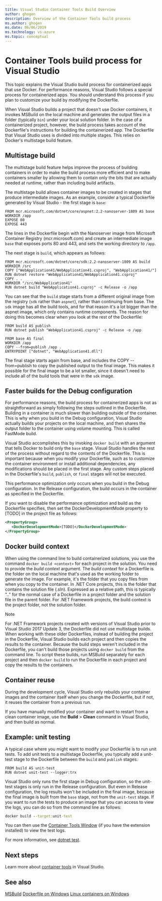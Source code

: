 ```yaml
---
title: Visual Studio Container Tools Build Overview
author: ghogen
description: Overview of the Container Tools build process
ms.author: ghogen
ms.date: 06/06/2019
ms.technology: vs-azure
ms.topic: conceptual
---
```

# Container Tools build process for Visual Studio

This topic explains the Visual Studio build process for containerized apps that use Docker.  For performance reasons, Visual Studio follows a special process for containerized apps. You should understand this process if you plan to customize your build by modifying the Dockerfile.

When Visual Studio builds a project that doesn't use Docker containers, it invokes MSBuild on the local machine and generates the output files in a folder (typically `bin`) under your local solution folder. In the case of a containerized project, however, the build process takes account of the Dockerfile's instructions for building the containerized app. The Dockerfile that Visual Studio uses is divided into multiple stages. This relies on Docker's multistage build feature.

## Multistage build

The multistage build feature helps improve the process of building containers in order to make the build process more efficient and to make containers smaller by allowing them to contain only the bits that are actually needed at runtime, rather than including build artifacts.

The multistage build allows container images to be created in stages that produce intermediate images. As an example, consider a typical Dockerfile generated by Visual Studio - the first stage is `base`:

```
FROM mcr.microsoft.com/dotnet/core/aspnet:2.2-nanoserver-1809 AS base
WORKDIR /app
EXPOSE 80
EXPOSE 443
```

The lines in the Dockerfile begin with the Nanoserver image from Microsoft Container Registry (mcr.microsoft.com) and create an intermediate image `base` that exposes ports 80 and 443, and sets the working directory to `/app`.

The next stage is `build`, which appears as follows:

```
FROM mcr.microsoft.com/dotnet/core/sdk:2.2-nanoserver-1809 AS build
WORKDIR /src
COPY ["WebApplication41/WebApplication41.csproj", "WebApplication41/"]
RUN dotnet restore "WebApplication41/WebApplication41.csproj"
COPY . .
WORKDIR "/src/WebApplication41"
RUN dotnet build "WebApplication41.csproj" -c Release -o /app
```

You can see that the `build` stage starts from a different original image from the registry (`sdk` rather than `aspnet`), rather than continuing from base.  The `sdk` image has all the build tools, and for that reason it's a lot bigger than the aspnet image, which only contains runtime components. The reason for doing this becomes clear when you look at the rest of the Dockerfile: 

```
FROM build AS publish
RUN dotnet publish "WebApplication41.csproj" -c Release -o /app

FROM base AS final
WORKDIR /app
COPY --from=publish /app .
ENTRYPOINT ["dotnet", "WebApplication41.dll"]
```

The final stage starts again from base, and includes the COPY --from=publish to copy the published output to the final image. This makes it possible for the final image to be a lot smaller, since it doesn't need to include all of the build tools that were in the `sdk` image.

## Faster builds for the Debug configuration

For performance reasons, the build process for containerized apps is not as straightforward as simply following the steps outlined in the Dockerfile. Building in a container is much slower than building outside of the container.  This is why when you build in the Debug configuration, Visual Studio actually builds your projects on the local machine, and then shares the output folder to the container using volume mounting. This is called FastMode build.

Visual Studio accomplishes this by invoking `docker build` with an argument that tells Docker to build only the `base` stage.  Visual Studio handles the rest of the process without regard to the contents of the Dockerfile. This is important because when you modify your Dockerfile, such as to customize the container environment or install additional dependencies, any modifications should be placed in the first stage.  Any custom steps placed in the Dockerfile's `build`, `publish`, or `final` stages will not be executed.

This performance optimization only occurs when you build in the Debug configuration. In the Release configuration, the build occurs in the container as specified in the Dockerfile.

If you want to disable the performance optimization and build as the Dockerfile specifies, then set the DockerDevelopmentMode property to [TODO] in the project file as follows:

```xml
<PropertyGroup>
   <DockerDevelopmentMode>[TODO]</DockerDevelopmentMode>
</PropertyGroup>
```

## Docker build context

When using the command line to build containerized solutions, you use the command `docker build <context>` for each project in the solution. You need to provide the *build context* argument. The *build context* for a Dockerfile is the folder on the local machine that's used as the working folder to generate the image. For example, it's the folder that you copy files from when you copy to the container.  In .NET Core projects, this is the folder that contains the solution file (.sln).  Expressed as a relative path, this is typically ".." for the normal case of a Dockerfile in a project folder and the solution file in the parent folder.  For .NET Framework projects, the build context is the project folder, not the solution folder.

> [!NOTE]
> For .NET Framework projects created with versions of Visual Studio prior to Visual Studio 2017 Update 3, the Dockerfile did not use multistage builds. When working with these older Dockerfiles, instead of building the project in the Dockerfile, Visual Studio builds each project and then copies the results to the container. Because the build steps weren't included in the Dockerfile, you can't build those projects using `docker build` from the command line.  To script these builds, run MSBuild separately for each project and then `docker build` to run the Dockerfile in each project and copy the results to the containers.

## Container reuse

During the development cycle, Visual Studio only rebuilds your container images and the container itself when you change the Dockerfile, but if not, it reuses the container from a previous run.

If you have manually modified your container and want to restart from a clean container image, use the **Build** > **Clean** command in Visual Studio, and then build as normal.

## Example: unit testing

A typical case where you might want to modify your Dockerfile is to run unit tests. To add unit tests to a multistage Dockerfile, you typically add a unit-test stage to the Dockerfile between the `build` and `publish` stages.

```
FROM build AS unit-test
RUN dotnet unit-test --logger:trx
```

Visual Studio only runs the first stage in Debug configuration, so the unit-test stages is only run in the Release configuration. But even in Release configuration, the log results won't be included in the final image, because the final image is built from the `base` stage, not from the `unit-test` stage. If you want to run the tests to produce an image that you can access to view the logs, you can do so from the command line as follows:

```cmd
docker build --target:unit-test
```

You can then use the [Container Tools Window](view-and-diagnose-containers.md) (if you have the extension installed) to view the test logs.

For more information, see [dotnet test](/dotnet/core/tools/dotnet-test).

## Next steps

Learn more about [container tools](index.yml) in Visual Studio.

## See also

[MSBuild](../msbuild/msbuild.md)
[Dockerfile on Windows](/virtualization/windowscontainers/manage-docker/manage-windows-dockerfile)
[Linux containers on Windows](/virtualization/windowscontainers/deploy-containers/linux-containers)
